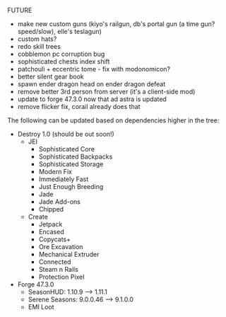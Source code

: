 FUTURE
- make new custom guns (kiyo's railgun, db's portal gun (a time gun? speed/slow), elle's teslagun)
- custom hats?
- redo skill trees
- cobblemon pc corruption bug
- sophisticated chests index shift
- patchouli + eccentric tome - fix with modonomicon?
- better silent gear book
- spawn ender dragon head on ender dragon defeat
- remove better 3rd person from server (it's a client-side mod)
- update to forge 47.3.0 now that ad astra is updated
- remove flicker fix, corail already does that

The following can be updated based on dependencies higher in the tree:

- Destroy 1.0 (should be out soon!)
	- JEI
		- Sophisticated Core
		- Sophisticated Backpacks
		- Sophisticated Storage
		- Modern Fix
		- Immediately Fast
		- Just Enough Breeding
		- Jade
		- Jade Add-ons
		- Chipped
	- Create
		- Jetpack
		- Encased
		- Copycats+
		- Ore Excavation
		- Mechanical Extruder
		- Connected
		- Steam n Rails
		- Protection Pixel
- Forge 47.3.0
	- SeasonHUD: 1.10.9 --> 1.11.1
	- Serene Seasons: 9.0.0.46 --> 9.1.0.0
	- EMI Loot